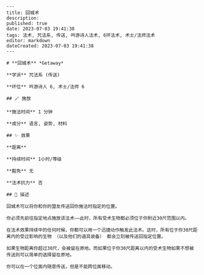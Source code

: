 
    ---
    title: 回城术
    description: 
    published: true
    date: 2023-07-03 19:41:38
    tags: 法术, 咒法系, 传送, 吟游诗人法术, 6环法术, 术士/法师法术
    editor: markdown
    dateCreated: 2023-07-03 19:41:38
    ---

    # **回城术** *Getaway*

    **学派** 咒法系 (传送) 

    **环位** 吟游诗人 6, 术士/法师 6

    ## 🪄 施放

    **施法时间** 1 分钟

    **成分** 语言, 姿势, 材料

    ## ✨ 效果  

    **距离**   

    **持续时间** 1小时/等级 

    **豁免** 无

    **法术抗力** 否

    ## 📖 描述

    回城术可以将你和你的盟友传送回你施法时指定的位置。

    你必须先前往指定地点施放该法术——此时，所有受术生物都必须位于你附近30尺范围以内。

    在法术效果持续中的任何时候，你都可以用一个迅捷动作触发此法术。这时，所有位于你30尺距离内的受过影响的生物 （以及他们的道具装备） 都会立刻被传送回指定位置。

    如果生物距离你超过30尺，会被留在原地。而如果位于你30尺距离以内的受术生物如果不想被传送则可以简单的选择留在原地。

    你可以在一个位面内随意传送，但是不能跨位面移动。
    